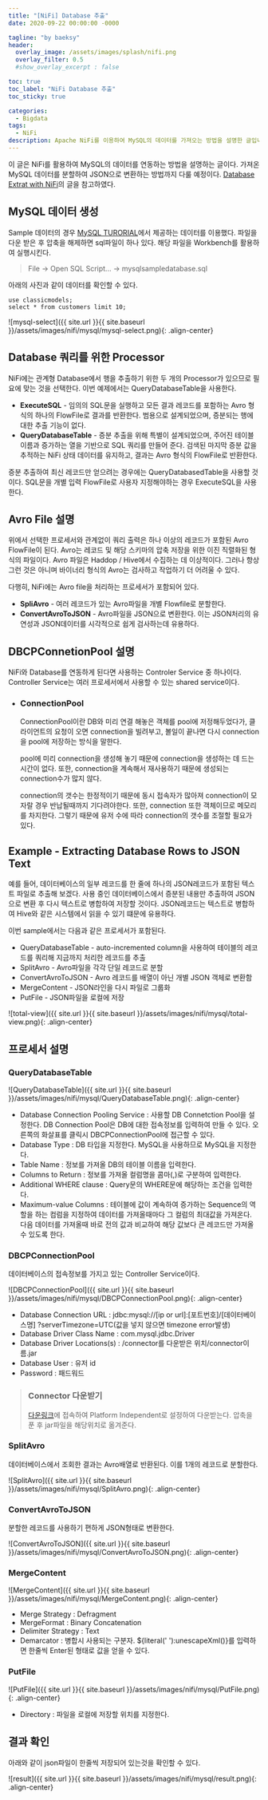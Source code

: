 ```yaml
---
title: "[NiFi] Database 추출"
date: 2020-09-22 00:00:00 -0000

tagline: "by baeksy"
header:
  overlay_image: /assets/images/splash/nifi.png
  overlay_filter: 0.5
  #show_overlay_excerpt : false

toc: true
toc_label: "NiFi Database 추출"
toc_sticky: true

categories: 
  - Bigdata
tags: 
  - NiFi
description: Apache NiFi를 이용하여 MySQL의 데이터를 가져오는 방법을 설명한 글입니다.
---
```


이 글은 NiFi를 활용하여 MySQL의 데이터를 연동하는 방법을 설명하는 글이다. 가져온 MySQL 데이터를 분할하여 JSON으로 변환하는 방법까지 다룰 예정이다. [Database Extrat with NiFi](https://www.batchiq.com/database-extract-with-nifi.html)의 글을 참고하였다.

## MySQL 데이터 생성

Sample 데이터의 경우 [MySQL TURORIAL](https://www.mysqltutorial.org/mysql-sample-database.aspx/)에서 제공하는 데이터를 이용했다. 파일을 다운 받은 후 압축을 해제하면 sql파일이 하나 있다. 해당 파일을 Workbench를 활용하여 실행시킨다. 

  > File -> Open SQL Script... -> mysqlsampledatabase.sql

아래의 사진과 같이 데이터를 확인할 수 있다.

  ```shell
  use classicmodels;
  select * from customers limit 10;
  ```
![mysql-select]({{ site.url }}{{ site.baseurl }}/assets/images/nifi/mysql/mysql-select.png){: .align-center}

## Database 쿼리를 위한 Processor

NiFi에는 관계형 Database에서 행을 추출하기 위한 두 개의 Processor가 있으므로 필요에 맞는 것을 선택한다. 이번 예제에서는 QueryDatabaseTable을 사용한다.

- **ExecuteSQL** - 임의의 SQL문을 실행하고 모든 결과 레코드를 포함하는 Avro 형식의 하나의 FlowFile로 결과를 반환한다. 범용으로 설계되었으며, 증분되는 행에 대한 추출 기능이 없다. 
- **QueryDatabaseTable** - 증분 추출을 위해 특별이 설계되었으며, 주어진 테이블 이름과 증가하는 열을 기반으로 SQL 쿼리를 만들어 준다. 검색된 마지막 증분 값을 추적하는 NiFi 상태 데이터를 유지하고, 결과는 Avro 형식의 FlowFile로 반환한다.

증분 추출하여 최신 레코드만 얻으려는 경우에는 QueryDatabasedTable을 사용할 것이다. SQL문을 개별 입력 FlowFile로 사용자 지정해야하는 경우 ExecuteSQL을 사용한다.

## Avro File 설명

위에서 선택한 프로세서와 관계없이 쿼리 출력은 하나 이상의 레코드가 포함된 Avro FlowFile이 된다. Avro는 레코드 및 해당 스키마의 압축 저장을 위한 이진 직렬화된 형식의 파일이다. Avro 파일은 Haddop / Hive에서 수집하는 데 이상적이다. 그러나 항상 그런 것은 아니며 바이너리 형식의 Avro는 검사하고 작업하기 더 어려울 수 있다.

다행히, NiFi에는 Avro file을 처리하는 프로세서가 포함되어 있다.

- **SpliAvro** - 여러 레코드가 있는 Avro파일을 개별 Flowfile로 분할한다.
- **ConvertAvroToJSON** - Avro파일을 JSON으로 변환한다. 이는 JSON처리의 유연성과 JSON데이터를 시각적으로 쉽게 검사하는데 유용하다.
  
## DBCPConnetionPool 설명

NiFi와 Database를 연동하게 된다면 사용하는 Controler Service 중 하나이다. Controller Service는 여러 프로세서에서 사용할 수 있는 shared service이다. 

- ### ConnectionPool
  ConnectionPool이란 DB와 미리 연결 해놓은 객체를 pool에 저정해두었다가, 클라이언트의 요청이 오면 connection을 빌려부고, 볼일이 끝나면 다시 connection을 pool에 저장하는 방식을 말한다.

  pool에 미리 connection을 생성해 놓기 때문에 connection을 생성하는 데 드는 시간이 없다. 또한, connection을 계속해서 재사용하기 때문에 생성되는 connection수가 많지 않다. 
  
  connection의 갯수는 한정적이기 때문에 동시 접속자가 많아져 connection이 모자랄 경우 반납될때까지 기다려야한다. 또한, connection 또한 객체이므로 메모리를 차지한다. 그렇기 때문에 유저 수에 따라 connection의 갯수를 조절할 필요가 있다. 

## Example - Extracting Database Rows to JSON Text

예를 들어, 데이터베이스의 일부 레코드를 한 줄에 하나의 JSON레코드가 포함된 텍스트 파일로 추출해 보겠다. 사용 중인 데이터베이스에서 증분된 내용만 추출하여 JSON으로 변환 후 다시 텍스트로 병합하여 저장할 것이다. JSON레코드는 텍스트로 병합하여 Hive와 같은 시스템에서 읽을 수 있기 떄문에 유용하다.

이번 sample에서는 다음과 같은 프로세서가 포함된다.

- QueryDatabaseTable - auto-incremented column을 사용하여 테이블의 레코드를 쿼리해 지금까지 처리한 레코드를 추출
- SplitAvro - Avro파일을 각각 단일 레코드로 분할
- ConvertAvroToJSON - Avro 레코드를 배열이 아닌 개별 JSON 객체로 변환함
- MergeContent - JSON라인을 다시 파일로 그룹화
- PutFile - JSON파일을 로컬에 저장

![total-view]({{ site.url }}{{ site.baseurl }}/assets/images/nifi/mysql/total-view.png){: .align-center}

## 프로세서 설명

### QueryDatabaseTable

![QueryDatabaseTable]({{ site.url }}{{ site.baseurl }}/assets/images/nifi/mysql/QueryDatabaseTable.png){: .align-center}

- Database Connection Pooling Service : 사용할 DB Connetction Pool을 설정한다. DB Connection Pool은 DB에 대한 접속정보를 입력하여 만들 수 있다. 오른쪽의 화살표를 클릭시 DBCPConnectionPool에 접근할 수 있다.
- Database Type : DB 타입을 지정한다. MySQL을 사용하므로 MySQL을 지정한다.
- Table Name : 정보를 가져올 DB의 테이블 이름을 입력한다.
- Columns to Return : 정보를 가져올 컬럼명을 콤마(,)로 구분하여 입력한다.
- Additional WHERE clause : Query문의 WHERE문에 해당하는 조건을 입력한다.
- Maximum-value Columns : 테이블에 값이 계속하여 증가하는 Sequence의 역할을 하는 컴럼을 지정하여 데이터를 가져올때마다 그 컬럼의 최대값을 가져온다. 다음 데이터를 가져올때 바로 전의 값과 비교하여 해당 값보다 큰 레코드만 가져올 수 있도록 한다.

### DBCPConnectionPool

데이터베이스의 접속정보를 가지고 있는 Controller Service이다.

![DBCPConnectionPool]({{ site.url }}{{ site.baseurl }}/assets/images/nifi/mysql/DBCPConnectionPool.png){: .align-center}

- Database Connection URL : jdbc:mysql://[ip or url]:[포트번호]/[데이터베이스명] ?serverTimezone=UTC(값을 넣지 않으면 timezone error발생)
- Database Driver Class Name : com.mysql.jdbc.Driver
- Database Driver Locations(s) : /connector를 다운받은 위치/connector이름.jar
- Database User : 유저 id
- Password : 패드워드

> ### Connector 다운받기
> [다운링크](https://dev.mysql.com/downloads/connector/j/)에 접속하여 Platform Independent로 설정하여 다운받는다. 압축을 푼 후 jar파일을 해당위치로 옮겨준다.

### SplitAvro

데이터베이스에서 조회한 결과는 Avro배열로 반환된다. 이를 1개의 레코드로 분할한다.

![SplitAvro]({{ site.url }}{{ site.baseurl }}/assets/images/nifi/mysql/SplitAvro.png){: .align-center}

### ConvertAvroToJSON

분할한 레코드를 사용하기 편하게 JSON형태로 변환한다.

![ConvertAvroToJSON]({{ site.url }}{{ site.baseurl }}/assets/images/nifi/mysql/ConvertAvroToJSON.png){: .align-center}

### MergeContent

![MergeContent]({{ site.url }}{{ site.baseurl }}/assets/images/nifi/mysql/MergeContent.png){: .align-center}

- Merge Strategy : Defragment
- MergeFormat : Binary Concatenation
- Delimiter Strategy : Text
- Demarcator : 병합시 사용되는 구분자. ${literal('&#10;'):unescapeXml()}를 입력하면 한줄씩 Enter된 형태로 값을 얻을 수 있다.

### PutFile

![PutFile]({{ site.url }}{{ site.baseurl }}/assets/images/nifi/mysql/PutFile.png){: .align-center}

- Directory : 파일을 로컬에 저장할 위치를 지정한다.

## 결과 확인

아래와 같이 json파일이 한줄씩 저장되어 있는것을 확인할 수 있다.

![result]({{ site.url }}{{ site.baseurl }}/assets/images/nifi/mysql/result.png){: .align-center}
